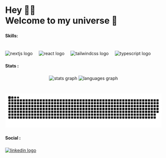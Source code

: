 ###

<h1 align="left">Hey 👋🏽 <br>Welcome to my universe 🚀</h1>

###

<h4 align="left">Skills:</h4>

###

<br clear="both">

<div align="left">
  <img src="https://cdn.jsdelivr.net/gh/devicons/devicon/icons/nextjs/nextjs-original.svg" height="40" alt="nextjs logo"  />
  <img width="12" />
  <img src="https://cdn.jsdelivr.net/gh/devicons/devicon/icons/react/react-original.svg" height="40" alt="react logo"  />
  <img width="12" />
  <img src="https://cdn.simpleicons.org/tailwindcss/06B6D4" height="40" alt="tailwindcss logo"  />
  <img width="12" />
  <img src="https://skillicons.dev/icons?i=ts" height="40" alt="typescript logo"  />
</div>

###

<h4 align="left">Stats :</h4>

###

<div align="center">
  <img src="https://github-readme-stats.vercel.app/api?username=thibaultsmt&hide_title=false&hide_rank=false&show_icons=true&include_all_commits=true&count_private=true&disable_animations=false&theme=react&locale=en&hide_border=false&order=1" height="140" alt="stats graph"  />
  <img src="https://github-readme-stats.vercel.app/api/top-langs?username=thibaultsmt&locale=en&hide_title=false&layout=compact&card_width=320&langs_count=4&theme=react&hide_border=true&order=2" height="140" alt="languages graph"  />
</div>

###


###

<br clear="both">

<img src="https://raw.githubusercontent.com/thibaultsmt/thibaultsmt/output/snake.svg" alt="Snake animation" />

###

<h4 align="left">Social :</h4>

###

<div align="left">
  <a href="https://www.linkedin.com/in/thibault-schmitt/" target="_blank">
    <img src="https://raw.githubusercontent.com/maurodesouza/profile-readme-generator/master/src/assets/icons/social/linkedin/default.svg" width="52" height="40" alt="linkedin logo"  />
  </a>
</div>

###
